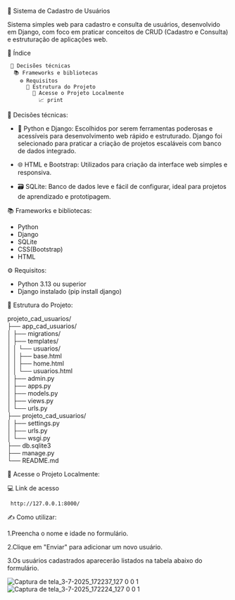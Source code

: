 💼 Sistema de Cadastro de Usuários

Sistema simples web para cadastro e consulta de usuários, desenvolvido em Django, com foco em praticar conceitos de CRUD (Cadastro e Consulta) e estruturação de aplicações web.

📑 Índice  

     🔧 Decisões técnicas
      📚 Frameworks e bibliotecas
        ⚙️ Requisitos
          📂 Estrutura do Projeto
            🔗 Acesse o Projeto Localmente
              📈 print 

🔧 Decisões técnicas:
- 🐍 Python e Django: Escolhidos por serem ferramentas poderosas e acessíveis para desenvolvimento web rápido e estruturado. Django foi selecionado para praticar a criação de projetos escaláveis com banco de dados integrado.

- 🌐 HTML e Bootstrap: Utilizados para criação da interface web simples e responsiva.

- 🗃️ SQLite: Banco de dados leve e fácil de configurar, ideal para projetos de aprendizado e prototipagem.

📚 Frameworks e bibliotecas:
- Python
- Django
- SQLite
- CSS(Bootstrap)
- HTML

⚙️ Requisitos:
- Python 3.13 ou superior
- Django instalado (pip install django)

📂 Estrutura do Projeto:     
     
projeto_cad_usuarios/     
├── app_cad_usuarios/     
│   ├── migrations/     
│   ├── templates/     
│   │   └── usuarios/     
│   │       ├── base.html     
│   │       ├── home.html     
│   │       └── usuarios.html     
│   ├── admin.py     
│   ├── apps.py     
│   ├── models.py     
│   ├── views.py     
│   └── urls.py     
├── projeto_cad_usuarios/     
│   ├── settings.py     
│   ├── urls.py     
│   └── wsgi.py     
├── db.sqlite3     
├── manage.py     
└── README.md     

🔗 Acesse o Projeto Localmente:

💻 Link de acesso

     http://127.0.0.1:8000/

✍️ Como utilizar:

1.Preencha o nome e idade no formulário.

2.Clique em "Enviar" para adicionar um novo usuário.

3.Os usuários cadastrados aparecerão listados na tabela abaixo do formulário.


![Captura de tela_3-7-2025_172237_127 0 0 1](https://github.com/user-attachments/assets/63ed4e1a-36d8-4a0c-9fc6-c6085a1da692)
![Captura de tela_3-7-2025_172224_127 0 0 1](https://github.com/user-attachments/assets/943f7ccc-c7a0-44e0-9ff2-b9c0f11644ed)
